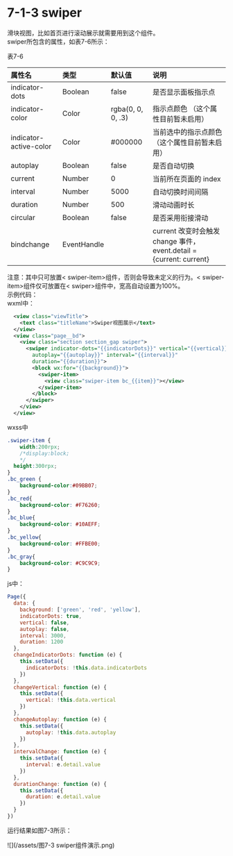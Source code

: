# 7-1-3 swiper

滑块视图，比如首页进行滚动展示就需要用到这个组件。  
swiper所包含的属性，如表7-6所示：

表7-6

| 属性名 | 类型 | 默认值 | 说明 |
| :--- | :--- | :--- | :--- |
| indicator-dots | Boolean | false | 是否显示面板指示点 |
| indicator-color | Color | rgba\(0, 0, 0, .3\) | 指示点颜色 （这个属性目前暂未启用） |
| indicator-active-color | Color | \#000000 | 当前选中的指示点颜色 （这个属性目前暂未启用） |
| autoplay | Boolean | false | 是否自动切换 |
| current | Number | 0 | 当前所在页面的 index |
| interval | Number | 5000 | 自动切换时间间隔 |
| duration | Number | 500 | 滑动动画时长 |
| circular | Boolean | false | 是否采用衔接滑动 |
| bindchange | EventHandle |  | current 改变时会触发 change 事件，event.detail = {current: current} |

注意：其中只可放置&lt; swiper-item>组件，否则会导致未定义的行为。&lt; swiper-item>组件仅可放置在&lt; swiper>组件中，宽高自动设置为100%。  
示例代码：  
wxml中：

```xml
  <view class="viewTitle">
    <text class="titleName">Swiper视图展示</text>
  </view>
  <view class="page__bd">
    <view class="section section_gap swiper">
      <swiper indicator-dots="{{indicatorDots}}" vertical="{{vertical}}"
        autoplay="{{autoplay}}" interval="{{interval}}" 
        duration="{{duration}}">
        <block wx:for="{{background}}">
          <swiper-item>
            <view class="swiper-item bc_{{item}}"></view>
          </swiper-item>
        </block>
      </swiper>
    </view>
  </view>
```

wxss中

```css
.swiper-item {
    width:200rpx;
    /*display:block;
    */
  height:300rpx;
}
.bc_green {
    background-color:#09BB07;
}
.bc_red{
    background-color: #F76260;
}
.bc_blue{
    background-color: #10AEFF;
}
.bc_yellow{
    background-color: #FFBE00;
}
.bc_gray{
    background-color: #C9C9C9;
}
```

js中：

```js
Page({
  data: {
    background: ['green', 'red', 'yellow'],
    indicatorDots: true,
    vertical: false,
    autoplay: false,
    interval: 3000,
    duration: 1200
  },
  changeIndicatorDots: function (e) {
    this.setData({
      indicatorDots: !this.data.indicatorDots
    })
  },
  changeVertical: function (e) {
    this.setData({
      vertical: !this.data.vertical
    })
  },
  changeAutoplay: function (e) {
    this.setData({
      autoplay: !this.data.autoplay
    })
  },
  intervalChange: function (e) {
    this.setData({
      interval: e.detail.value
    })
  },
  durationChange: function (e) {
    this.setData({
      duration: e.detail.value
    })
  }
})
```

运行结果如图7-3所示：

![](/assets/图7-3 swiper组件演示.png)

